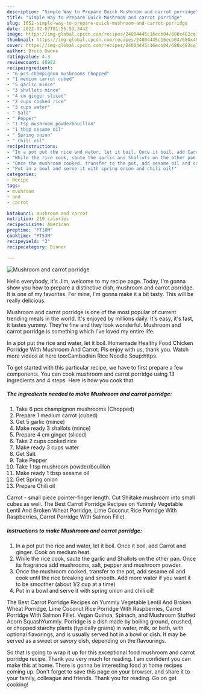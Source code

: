 ```yaml
---
description: "Simple Way to Prepare Quick Mushroom and carrot porridge"
title: "Simple Way to Prepare Quick Mushroom and carrot porridge"
slug: 1652-simple-way-to-prepare-quick-mushroom-and-carrot-porridge
date: 2022-02-07T01:55:53.344Z
image: https://img-global.cpcdn.com/recipes/24004445c16ecb04/680x482cq70/mushroom-and-carrot-porridge-recipe-main-photo.jpg
thumbnail: https://img-global.cpcdn.com/recipes/24004445c16ecb04/680x482cq70/mushroom-and-carrot-porridge-recipe-main-photo.jpg
cover: https://img-global.cpcdn.com/recipes/24004445c16ecb04/680x482cq70/mushroom-and-carrot-porridge-recipe-main-photo.jpg
author: Bruce Owens
ratingvalue: 4.3
reviewcount: 46982
recipeingredient:
- "6 pcs champignon mushrooms Chopped"
- "1 medium carrot cubed"
- "5 garlic mince"
- "3 shallots mince"
- "4 cm ginger sliced"
- "2 cups cooked rice"
- "3 cups water"
- " Salt"
- " Pepper"
- "1 tsp mushroom powderbouillon"
- "1 tbsp sesame oil"
- " Spring onion"
- " Chili oil"
recipeinstructions:
- "In a pot put the rice and water, let it boil. Once it boil, add Carrot and ginger. Cook on medium heat."
- "While the rice cook, saute the garlic and Shallots on the other pan. Once its fragrance add mushrooms, salt, pepper and mushroom powder."
- "Once the mushroom cooked, transfer to the pot, add sesame oil and cook until the rice breaking and smooth. Add more water if you want it to be smoother (about 1/2 cup at a time)"
- "Put in a bowl and serve it with spring onion and chili oil!"
categories:
- Recipe
tags:
- mushroom
- and
- carrot

katakunci: mushroom and carrot 
nutrition: 219 calories
recipecuisine: American
preptime: "PT10M"
cooktime: "PT53M"
recipeyield: "3"
recipecategory: Dinner

---
```



![Mushroom and carrot porridge](https://img-global.cpcdn.com/recipes/24004445c16ecb04/680x482cq70/mushroom-and-carrot-porridge-recipe-main-photo.jpg)

Hello everybody, it's Jim, welcome to my recipe page. Today, I'm gonna show you how to prepare a distinctive dish, mushroom and carrot porridge. It is one of my favorites. For mine, I'm gonna make it a bit tasty. This will be really delicious.

Mushroom and carrot porridge is one of the most popular of current trending meals in the world. It's enjoyed by millions daily. It's easy, it's fast, it tastes yummy. They're fine and they look wonderful. Mushroom and carrot porridge is something which I've loved my entire life.

In a pot put the rice and water, let it boil. Homemade Healthy Food Chicken Porridge With Mushroom And Carrot. Pls enjoy with us, thank you. Watch more videos at here too:Cambodian Rice Noodle Soup:https.


To get started with this particular recipe, we have to first prepare a few components. You can cook mushroom and carrot porridge using 13 ingredients and 4 steps. Here is how you cook that.

<!--inarticleads1-->

##### The ingredients needed to make Mushroom and carrot porridge:

1. Take 6 pcs champignon mushrooms (Chopped)
1. Prepare 1 medium carrot (cubed)
1. Get 5 garlic (mince)
1. Make ready 3 shallots (mince)
1. Prepare 4 cm ginger (sliced)
1. Take 2 cups cooked rice
1. Make ready 3 cups water
1. Get  Salt
1. Take  Pepper
1. Take 1 tsp mushroom powder/bouillon
1. Make ready 1 tbsp sesame oil
1. Get  Spring onion
1. Prepare  Chili oil


Carrot - small piece pointer-finger length. Cut Shiitake mushroom into small cubes as well. The Best Carrot Porridge Recipes on Yummly Vegetable Lentil And Broken Wheat Porridge, Lime Coconut Rice Porridge With Raspberries, Carrot Porridge With Salmon Fillet. 

<!--inarticleads2-->

##### Instructions to make Mushroom and carrot porridge:

1. In a pot put the rice and water, let it boil. Once it boil, add Carrot and ginger. Cook on medium heat.
1. While the rice cook, saute the garlic and Shallots on the other pan. Once its fragrance add mushrooms, salt, pepper and mushroom powder.
1. Once the mushroom cooked, transfer to the pot, add sesame oil and cook until the rice breaking and smooth. Add more water if you want it to be smoother (about 1/2 cup at a time)
1. Put in a bowl and serve it with spring onion and chili oil!


The Best Carrot Porridge Recipes on Yummly Vegetable Lentil And Broken Wheat Porridge, Lime Coconut Rice Porridge With Raspberries, Carrot Porridge With Salmon Fillet. Vegan Quinoa, Spinach, and Mushroom Stuffed Acorn SquashYummly. Porridge is a dish made by boiling ground, crushed, or chopped starchy plants (typically grains) in water, milk, or both, with optional flavorings, and is usually served hot in a bowl or dish. It may be served as a sweet or savory dish, depending on the flavourings. 

So that is going to wrap it up for this exceptional food mushroom and carrot porridge recipe. Thank you very much for reading. I am confident you can make this at home. There is gonna be interesting food at home recipes coming up. Don't forget to save this page on your browser, and share it to your family, colleague and friends. Thank you for reading. Go on get cooking!
